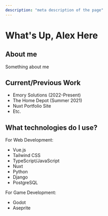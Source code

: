```yaml
---
description: "meta description of the page"
---
```


# What's Up, Alex Here

## About me

Something about me

## Current/Previous Work

- Emory Solutions (2022-Present)
- The Home Depot (Summer 2021)
- Nuxt Portfolio Site
- Etc.

## What technologies do I use?

For Web Development:

- Vue.js
- Tailwind CSS
- TypeScript/JavaScript
- Nuxt
- Python
- Django
- PostgreSQL

For Game Development:

- Godot
- Aseprite
